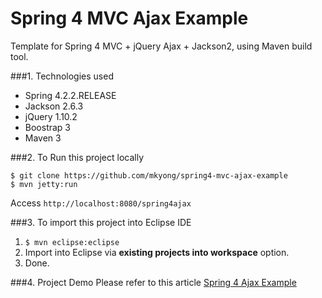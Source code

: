 Spring 4 MVC Ajax Example
===============================
Template for Spring 4 MVC + jQuery Ajax + Jackson2, using Maven build tool.

###1. Technologies used
* Spring 4.2.2.RELEASE
* Jackson 2.6.3
* jQuery 1.10.2
* Boostrap 3
* Maven 3

###2. To Run this project locally
```shell
$ git clone https://github.com/mkyong/spring4-mvc-ajax-example
$ mvn jetty:run
```
Access ```http://localhost:8080/spring4ajax```

###3. To import this project into Eclipse IDE
1. ```$ mvn eclipse:eclipse```
2. Import into Eclipse via **existing projects into workspace** option.
3. Done.

###4. Project Demo
Please refer to this article [Spring 4 Ajax Example](http://www.mkyong.com/spring-mvc/spring-4-mvc-ajax-hello-world-example/)
